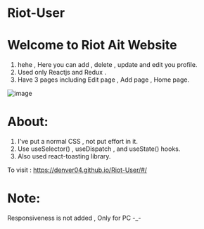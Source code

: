 # Riot-User

# Welcome to Riot Ait Website
 1) hehe , Here you can add , delete , update and edit you profile. 
 2) Used only Reactjs and Redux .
 3) Have 3 pages including Edit page , Add page , Home page.


![image](https://user-images.githubusercontent.com/87076425/173201932-f0182e0e-8216-4af7-b10d-0dd5864f421b.png)

# About:
 1) I've put a normal CSS , not put effort in it.
 2) Use useSelector() , useDispatch , and useState() hooks.
 3) Also used react-toasting library.

To visit : https://denver04.github.io/Riot-User/#/

# Note: 
Responsiveness is not added , Only for PC -_-
